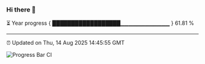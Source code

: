 ### Hi there 👋

⏳ Year progress { ██████████████████▁▁▁▁▁▁▁▁▁▁▁▁ } 61.81 %

---

⏰ Updated on Thu, 14 Aug 2025 14:45:55 GMT

![Progress Bar CI](https://github.com/IshwaranRudhara/GIT-ACTION/workflows/Progress%20Bar%20CI/badge.svg)
